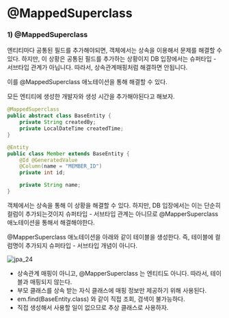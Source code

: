 # @MappedSuperclass

### 1) @MappedSuperclass

 엔티티마다 공통된 필드를 추가해야되면, 객체에서는 상속을 이용해서 문제를 해결할 수 있다. 하지만, 이 상황은 공통된 필드를 추가하는 상황이지 DB 입장에서는 슈퍼타입 - 서브타입 관계가 아닙니다. 따라서, 상속관계매핑처럼 해결하면 안됩니다.

이를 @MappedSuperclass 애노테이션을 통해 해결할 수 있다.

모든 엔티티에 생성한 개발자와 생성 시간을 추가해야된다고 해보자.

```java
@MappedSuperclass
public abstract class BaseEntity {
    private String createdBy;
    private LocalDateTime createdTime;
}

@Entity
public class Member extends BaseEntity {
    @Id @GeneratedValue
    @Column(name = "MEMBER_ID")
    private int id;

    private String name;
}
```

 객체에서는 상속을 통해 이 상황을 해결할 수 있다. 하지만, DB 입장에서는 이는 단순히 컬럼이 추가되는것이지 슈퍼타입 - 서브타입 관계는 아니므로 @MapperSuperclass 애노테이션을 통해서 해결해야한다.

@MapperSuperclass 애노테이션을 아래와 같이 테이블을 생성한다. 즉, 테이블에 컬럼명이 추가되지 슈퍼타입 - 서브타입 개념이 아니다.

![jpa_24](https://user-images.githubusercontent.com/59816811/116849985-c2b24900-ac2a-11eb-997a-0a3148cb0295.png)

- 상속관계 매핑이 아니고, @MapperSuperclass 는 엔티티도 아니다. 따라서, 테이블과 매핑되지 않는다.
- 부모 클래스를 상속 받는 자식 클래스에 매핑 정보만 제공하기 위해 사용된다.
- em.find(BaseEntity.class) 와 같이 직접 조회, 검색이 불가능하다.
- 직접 생성해서 사용할 일이 없으므로 추상 클래스로 사용하자.